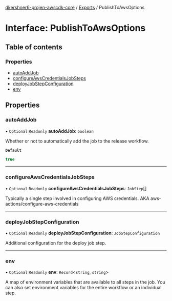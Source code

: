 [dkershner6-projen-awscdk-core](../README.md) / [Exports](../modules.md) / PublishToAwsOptions

# Interface: PublishToAwsOptions

## Table of contents

### Properties

- [autoAddJob](PublishToAwsOptions.md#autoaddjob)
- [configureAwsCredentialsJobSteps](PublishToAwsOptions.md#configureawscredentialsjobsteps)
- [deployJobStepConfiguration](PublishToAwsOptions.md#deployjobstepconfiguration)
- [env](PublishToAwsOptions.md#env)

## Properties

### autoAddJob

• `Optional` `Readonly` **autoAddJob**: `boolean`

Whether or not to automatically add the job to the release workflow.

**`Default`**

```ts
true
```

___

### configureAwsCredentialsJobSteps

• `Optional` `Readonly` **configureAwsCredentialsJobSteps**: `JobStep`[]

Typically a single step involved in configuring AWS credentials.
AKA aws-actions/configure-aws-credentials

___

### deployJobStepConfiguration

• `Optional` `Readonly` **deployJobStepConfiguration**: `JobStepConfiguration`

Additional configuration for the deploy job step.

___

### env

• `Optional` `Readonly` **env**: `Record`\<`string`, `string`\>

A map of environment variables that are available to all steps in the
job. You can also set environment variables for the entire workflow or an
individual step.
